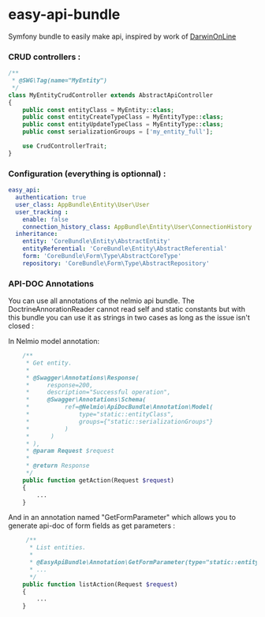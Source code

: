# easy-api-bundle
Symfony bundle to easily make api, inspired by work of [DarwinOnLine](https://github.com/DarwinOnLine)

### CRUD controllers :
```php
/**
 * @SWG\Tag(name="MyEntity")
 */
class MyEntityCrudController extends AbstractApiController
{
    public const entityClass = MyEntity::class;
    public const entityCreateTypeClass = MyEntityType::class;
    public const entityUpdateTypeClass = MyEntityType::class;
    public const serializationGroups = ['my_entity_full'];

    use CrudControllerTrait;
}
```

### Configuration (everything is optionnal) :

```yaml
easy_api:
  authentication: true
  user_class: AppBundle\Entity\User\User
  user_tracking :
    enable: false
    connection_history_class: AppBundle\Entity\User\ConnectionHistory
  inheritance:
    entity: 'CoreBundle\Entity\AbstractEntity'
    entityReferential: 'CoreBundle\Entity\AbstractReferential'
    form: 'CoreBundle\Form\Type\AbstractCoreType'
    repository: 'CoreBundle\Form\Type\AbstractRepository'
```
### API-DOC Annotations
You can use all annotations of the nelmio api bundle.
The DoctrineAnnorationReader cannot read self and static constants but with this bundle you can use it as strings in two cases as long as the issue isn't closed :

In Nelmio model annotation:
```php
    /**
     * Get entity.
     *
     * @Swagger\Annotations\Response(
     *     response=200,
     *     description="Successful operation",
     *     @Swagger\Annotations\Schema(
     *          ref=@Nelmio\ApiDocBundle\Annotation\Model(
     *              type="static::entityClass",
     *              groups={"static::serializationGroups"}
     *          )
     *      )
     * ),
     * @param Request $request
     *
     * @return Response
     */
    public function getAction(Request $request)
    {
        ...
    }
```
And in an annotation named "GetFormParameter" which allows you to generate api-doc of form fields as get parameters :
```php
     /**
      * List entities.
      *
      * @EasyApiBundle\Annotation\GetFormParameter(type="static::entitySearchTypeClass")
      * ...
      */
    public function listAction(Request $request)
    {
        ...       
    }
```
